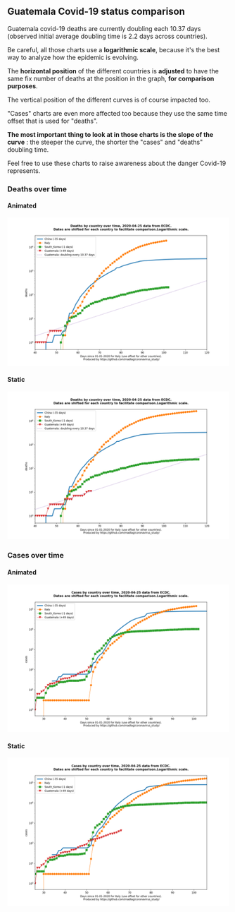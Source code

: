 ## Guatemala Covid-19 status comparison 

Guatemala covid-19 deaths are currently doubling each 10.37 days (observed initial average doubling time is 2.2 days across countries).



Be careful, all those charts use a **logarithmic scale**, because it's the best way to analyze how the epidemic is evolving.
 
The **horizontal position** of the different countries is **adjusted** to have the same fix number of deaths at the position in the graph, **for comparison purposes**.

The vertical position of the different curves is of course impacted too.

"Cases" charts are even more affected too because they use the same time offset that is used for "deaths".

**The most important thing to look at in those charts is the slope of the curve** : the steeper the curve, the shorter the "cases" and "deaths" doubling time.

Feel free to use these charts to raise awareness about the danger Covid-19 represents. 


 
### Deaths over time
 
#### Animated
![Guatemala covid-19 deaths animated chart](https://raw.githubusercontent.com/madlag/coronavirus_study/master/notebooks/graphs/2020-04-25/countries/Guatemala/2020-04-25_Guatemala_deaths.gif "Guatemala covid-19 deaths animated chart")   
 
#### Static
![Guatemala covid-19 deaths static chart](https://raw.githubusercontent.com/madlag/coronavirus_study/master/notebooks/graphs/2020-04-25/countries/Guatemala/2020-04-25_Guatemala_deaths.png "Guatemala covid-19 deaths static chart")   

 
### Cases over time
 
#### Animated
![Guatemala covid-19 cases animated chart](https://raw.githubusercontent.com/madlag/coronavirus_study/master/notebooks/graphs/2020-04-25/countries/Guatemala/2020-04-25_Guatemala_cases.gif "Guatemala covid-19 cases animated chart")   
 
#### Static
![Guatemala covid-19 cases static chart](https://raw.githubusercontent.com/madlag/coronavirus_study/master/notebooks/graphs/2020-04-25/countries/Guatemala/2020-04-25_Guatemala_cases.png "Guatemala covid-19 cases static chart")   

